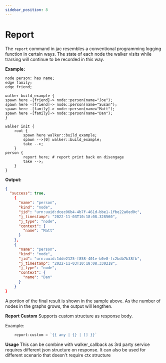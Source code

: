 ```yaml
---
sidebar_position: 8
---
```


# Report

The `report` command in jac resembles a conventional programming logging function in certain ways. The state of each node the walker visits while trarsing will continue to be recorded in this way.

**Example:**
```jac
node person: has name;
edge family;
edge friend;

walker build_example {
spawn here -[friend]-> node::person(name="Joe");
spawn here -[friend]-> node::person(name="Susan");
spawn here -[family]-> node::person(name="Matt");
spawn here -[family]-> node::person(name="Dan");
}

walker init {
    root {
        spawn here walker::build_example;
        spawn -->[0] walker::build_example;
        take -->;
    }
person {
        report here; # report print back on disengage
        take -->;
    }
}
```
**Output:**
```json
{
  "success": true,
    {
      "name": "person",
      "kind": "node",
      "jid": "urn:uuid:dcec06b4-4b7f-461d-bbe1-1fbe22a0ed0c",
      "j_timestamp": "2022-11-03T10:18:08.328560",
      "j_type": "node",
      "context": {
        "name": "Matt"
      }
    },
    {
      "name": "person",
      "kind": "node",
      "jid": "urn:uuid:1dde2125-f858-401e-b0e8-fc2bdb7b38fb",
      "j_timestamp": "2022-11-03T10:18:08.330218",
      "j_type": "node",
      "context": {
        "name": "Dan"
      }
    }
}
```
A portion of the final result is shown in the sample above. As the number of nodes in the graphs grows, the output will lengthen.

**Report Custom**
Supports custom structure as response body.

Example:

```js
    report:custom = `{{ any | {} | [] }}`
```

**Usage**
This can be combine with walker_callback as 3rd party service requires different json structure on response.
It can also be used for different scenario that doesn't require ctx structure